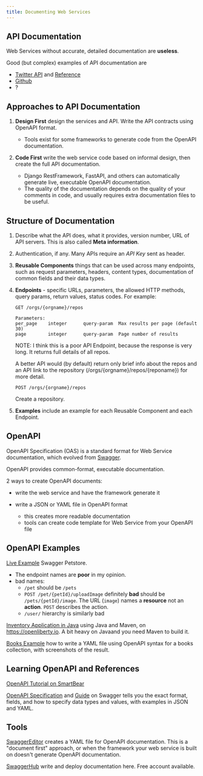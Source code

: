```yaml
---
title: Documenting Web Services
---
```


## API Documentation

Web Services without accurate, detailed documentation are **useless**.

Good (but complex) examples of API documentation are

- [Twitter API](https://developer.twitter.com/) and [Reference](https://developer.twitter.com/en/docs/api-reference-index)
- [Github](https://docs.github.com/en/rest)
- ?

## Approaches to API Documentation

1. **Design First** design the services and API. Write the API contracts using OpenAPI format.  
   - Tools exist for some frameworks to generate code from the OpenAPI documentation.

2. **Code First** write the web service code based on informal design, then create the full API documentation. 
   - Django RestFramework, FastAPI, and others can automatically generate live, executable OpenAPI documentation.
   - The quality of the documentation depends on the quality of your comments in code, and usually requires extra documentation files to be useful.


## Structure of Documentation

1. Describe what the API does, what it provides, version number, URL of API servers. This is also called **Meta information**.

2. Authentication, if any. Many APIs require an *API Key* sent as header.

3. **Reusable Components** things that can be used across many endpoints, such as request parameters, headers, content types, documentation of common fields and their data types.

4. **Endpoints** - specific URLs, parameters, the allowed HTTP methods, query params, return values, status codes. For example:
   ```
   GET /orgs/{orgname}/repos

   Parameters:
   per_page    integer      query-param  Max results per page (default 30)
   page        integer      query-param  Page number of results
   ```

   NOTE:  I think this is a poor API Endpoint, because the response is 
   very long. It returns full details of all repos.

   A better API would (by default) return only brief info about the repos
   and an API link to the repository (/orgs/{orgname}/repos/{reponame}) for more detail. 

   ```
   POST /orgs/{orgname}/repos
   ```
   Create a repository.



5. **Examples** include an example for each Reusable Component and each Endpoint.

## OpenAPI

OpenAPI Specification (OAS) is a standard format for Web Service documentation,
which evolved from [Swagger][swagger].

OpenAPI provides common-format, executable documentation.

2 ways to create OpenAPI documents:

- write the web service and have the framework generate it

- write a JSON or YAML file in OpenAPI format
  - this creates more readable documentation
  - tools can create code template for Web Service from your OpenAPI file

## OpenAPI Examples

[Live Example](https://petstore.swagger.io/) Swagger Petstore. 
- The endpoint names are **poor** in my opinion.
- bad names: 
  - `/pet` should be `/pets`
  - `POST /pet/{petId}/uploadImage` definitely **bad** should be `/pets/{petId}/image`.  The URL (`image`) names a **resource** not an **action**. `POST` describes the action.
  - `/user/` hierarchy is similarly bad

[Inventory Application in Java](https://openliberty.io/guides/microprofile-openapi.html) using Java and Maven, on <https://openliberty.io>.  A bit heavy on Javaand you need Maven to build it.

[Books Example](https://betterprogramming.pub/how-to-document-your-rest-api-with-openapi-aka-swagger-b0bcc118ebe7) how to write a YAML file using OpenAPI syntax for a books collection, with screenshots of the result.


## Learning OpenAPI and References

[OpenAPI Tutorial on SmartBear](https://support.smartbear.com/swaggerhub/docs/tutorials/openapi-3-tutorial.html)

[OpenAPI Specification](https://swagger.io/specification/) and [Guide](https://swagger.io/docs/specification/) on Swagger tells you the exact format, fields, and how to specify data types and values, with examples in JSON and YAML.

## Tools

[SwaggerEditor](https://github.com/swagger-api/swagger-editor) creates a YAML file for OpenAPI documentation. This is a "document first" approach, or when the framework your web service is built on doesn't generate OpenAPI documentation.

[SwaggerHub](https://app.swaggerhub.com/) write and deploy documentation here. Free account available.












[swagger]: https://swagger.io
